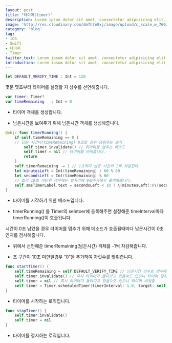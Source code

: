 ```yaml
---
layout: post
title: "타이머(timer)"
description: Lorem ipsum dolor sit amet, consectetur adipisicing elit.
image: 'http://res.cloudinary.com/dm7h7e8xj/image/upload/c_scale,w_760/v1504807239/morpheus_xdzgg1.jpg'
category: 'blog'
tag:
- iOS
- Swift
- 타이머
- Timer
twitter_text: Lorem ipsum dolor sit amet, consectetur adipisicing elit.
introduction: Lorem ipsum dolor sit amet, consectetur adipisicing elit, sed do eiusmod tempor incididunt ut labore et dolore magna aliqua.
---
```


```swift
let DEFAULT_VERIFY_TIME : Int = 120
```

몇분 몇초부터 타이머를 설정할 지 상수를 선언해줍니다.

```swift
var timer: Timer?
var timeRemaining   : Int = 0
```

- 타이머 객체를 생성합니다.

- 남은시간을 보여주기 위해 남은시간 객체를 생성해줍니다.

```swift
@objc func timerRunning() {
    if self.timeRemaining == 0 {
    // 남은 시간이(timeRemaining) 0초일 경우 멈춰주는 로직
        self.timer.invalidate() // 타이머를 멈추는 메소드
        self.timer = nil // 타이머를 비워줍니다.
        return
    }
    self.timerRemaining -= 1 // 1초마다 남은 시간이 1씩 차감된다.
    let minutesLeft = Int(timeRemaining) / 60 % 60
    let secondsLeft = Int(timeRemaining) % 60
    // 초가 10초 미만인 경우에는 앞자리에 0을추가해서 출력해줍니다.
    self.smsTimerLabel.text = secondsLeft < 10 ? \(minutesLeft):0\(secondsLeft)" : "\(minutesLeft):\(secondsLeft)"
}
```

- 타이머를 시작하기 위한 메소드입니다.

- timerRunning() 를 Timer의 seletoer에 등록해주면 설정해준 timeInterval마다 timerRunning()이 호출됩니다.

시간이 0초 남았을 경우 타이머를 멈추기 위해 메소드가 호출될때마다 남은시간이 0초인지를 검사해줍니다.

- 위에서 선언해준 timerRemaining(남은시간) 객체를 -1씩 차감해줍니다.

- 초 구간이 10초 미만일경우 “0”을 추가하여 자릿수를 맞춰줍니다.

```swift
func startTimer() {
    self.timeRemaining = self.DEFAULT_VERIFY_TIME // 남은시간 상수로 변수에 할당
    self.timer.invalidate() // 혹시 타이머가 돌아가고 있을수도 있으니 타이머 정지
    self.timer = nil // 혹시 타이머가 돌아가고 있을수도 있으니 타이머 비워줌
    self.timer = Timer.scheduledTimer(timerInterval: 1.0, target: self, selector: #selector(self.timerRunning), userInfo: nil, repeats: true) // 타이머 객체 할당(시작)
}
```

- 타이머를 시작하는 로직입니다.

```swift
func stopTimer() {
    self.timer.invalidate()
    self.timer = nil
}
```

- 타이머를 정지하는 로직입니다.
